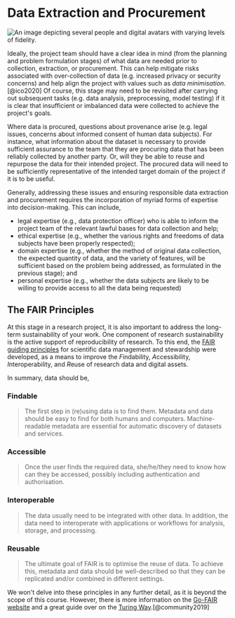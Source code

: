 # Data Extraction and Procurement

![An image depicting several people and digital avatars with varying levels of fidelity.](https://raw.githubusercontent.com/alan-turing-institute/turing-commons/main/docs/assets/images/illustrations/representation-background.png)

Ideally, the project team should have a clear idea in mind (from the planning and problem formulation stages) of what data are needed prior to collection, extraction, or procurement.
This can help mitigate risks associated with over-collection of data (e.g. increased privacy or security concerns) and help align the project with values such as *data minimisation*.[@ico2020]
Of course, this stage may need to be revisited after carrying out subsequent tasks (e.g. data analysis, preprocessing, model testing) if it is clear that insufficient or imbalanced data were collected to achieve the project's goals.

Where data is procured, questions about provenance arise (e.g. legal issues, concerns about informed consent of human data subjects).
For instance, what information about the dataset is necessary to provide sufficient assurance to the team that they are procuring data that has been reliably collected by another party.
Or, will they be able to reuse and repurpose the data for their intended project.
The procured data will need to be sufficiently representative of the intended target domain of the project if it is to be useful.

Generally, addressing these issues and ensuring responsible data extraction and procurement requires the incorporation of myriad forms of expertise into decision-making. This can include,

- legal expertise (e.g., data protection officer) who is able to inform the project team of the relevant lawful bases for data collection and help;
- ethical expertise (e.g., whether the various rights and freedoms of data subjects have been properly respected);
- domain expertise (e.g., whether the method of original data collection, the expected quantity of data, and the variety of features, will be sufficient based on the problem being addressed, as formulated in the previous stage); and
- personal expertise (e.g., whether the data subjects are likely to be willing to provide access to all the data being requested)

## The FAIR Principles

At this stage in a research project, it is also important to address the long-term sustainability of your work.
One component of research sustainability is the active support of reproducibility of research.
To this end, the [FAIR guiding principles](https://www.go-fair.org/fair-principles/) for scientific data management and stewardship were developed, as a means to improve the *F*indability, *A*ccessibility, *I*nteroperability, and *R*euse of research data and digital assets.

In summary, data should be,

### Findable

> The first step in (re)using data is to find them. Metadata and data should be easy to find for both humans and computers. Machine-readable metadata are essential for automatic discovery of datasets and services.

### Accessible

> Once the user finds the required data, she/he/they need to know how can they be accessed, possibly including authentication and authorisation.

### Interoperable

> The data usually need to be integrated with other data. In addition, the data need to interoperate with applications or workflows for analysis, storage, and processing.

### Reusable

> The ultimate goal of FAIR is to optimise the reuse of data. To achieve this, metadata and data should be well-described so that they can be replicated and/or combined in different settings.

We won't delve into these principles in any further detail, as it is beyond the scope of this course.
However, there is more information on the [Go-FAIR website](https://www.go-fair.org/fair-principles/) and a great guide over on the [Turing Way](https://the-turing-way.netlify.app/welcome.html).[@community2019]
